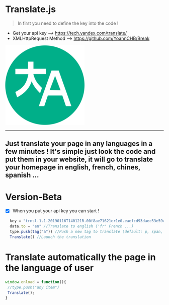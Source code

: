 # Translate.js

 > In first you need to define the key into the code !
 
-  Get your api key --> https://tech.yandex.com/translate/
-  XMLHttpRequest Method --> https://github.com/YoannCHB/Break

 <img alt="Translate Image" title="Translate" src="icon.png" width="50%"/>
 
 ----------------------------------
Just translate your page in any languages in a few minutes ! It's simple just look the code and put them in your website, it will go to translate your homepage in english, french, chines, spanish ...
----------------------------------

# Version-Beta
- [x] When you put your api key you can start !

```js
  key = "trnsl.1.1.20190116T140121R.00f8ae71621er1e0.eaefcd93daec53e594f1c0ce8527a69005b1b74e" //Your api key - Here it is an example
  data.to = "en" //Translate to english ('fr' French ...)
  type.push(tag("a")) //Push a new tag to translate (default: p, span, pre, i)
  Translate() //Launch the translation
```
# Translate automatically the page in the language of user

```js
window.onload = function(){
 //type.push("any item")
 Translate();
}
```
